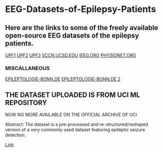 # EEG-Datasets-of-Epilepsy-Patients

## Here are the links to some of the freely available open-source EEG datasets of the epilepsy patients.

[UPF1](https://www.upf.edu/web/ntsa/downloads/-/asset_publisher/xvT6E4pczrBw/content/2001-indications-of-nonlinear-deterministic-and-finite-dimensional-structures-in-time-series-of-brain-electrical-activity-dependence-on-recording-regi?inheritRedirect=false&redirect=https%3A%2F%2Fwww.upf.edu%2Fweb%2Fntsa%2Fdownloads%3Fp_p_id%3D101_INSTANCE_xvT6E4pczrBw%26p_p_lifecycle%3D0%26p_p_state%3Dnormal%26p_p_mode%3Dview%26p_p_col_id%3Dcolumn-1%26p_p_col_count%3D1)
[UPF2](https://www.upf.edu/web/ntsa/downloads/-/asset_publisher/xvT6E4pczrBw/content/2012-nonrandomness-nonlinear-dependence-and-nonstationarity-of-electroencephalographic-recordings-from-epilepsy-patients?inheritRedirect=false&redirect=https%3A%2F%2Fwww.upf.edu%2Fweb%2Fntsa%2Fdownloads%3Fp_p_id%3D101_INSTANCE_xvT6E4pczrBw%26p_p_lifecycle%3D0%26p_p_state%3Dnormal%26p_p_mode%3Dview%26p_p_col_id%3Dcolumn-1%26p_p_col_count%3D1)
[UPF3](https://www.upf.edu/web/ntsa/downloads/-/asset_publisher/xvT6E4pczrBw/content/eeg-database-macrocontacts-and-microwires-2020-coming-soon-?inheritRedirect=false&redirect=https%3A%2F%2Fwww.upf.edu%2Fweb%2Fntsa%2Fdownloads%3Fp_p_id%3D101_INSTANCE_xvT6E4pczrBw%26p_p_lifecycle%3D0%26p_p_state%3Dnormal%26p_p_mode%3Dview%26p_p_col_id%3Dcolumn-1%26p_p_col_count%3D1)
[SCCN.UCSD.EDU](https://sccn.ucsd.edu/~arno/fam2data/publicly_available_EEG_data.html)
[IEEG.ORG](https://www.ieeg.org/)
[PHYSIONET.ORG](https://physionet.org/content/siena-scalp-eeg/1.0.0/)

### MISCALLANEOUS

[EPILEPTOLOGIE-BONN.DE](http://epileptologie-bonn.de/cms/front_content.php?idcat=193&lang=3&changelang=3)
[EPILEPTOLOGIE-BONN.DE 2](http://epileptologie-bonn.de/cms/front_content.php?idcat=193&lang=3&changelang=3)

## THE DATASET UPLOADED IS FROM UCI ML REPOSITORY

NOW NO MORE AVAILABLE ON THE OFFICIAL ARCHIVE OF UCI

Abstract: The dataset is a pre-processed and re-structured/reshaped version of a very commonly used dataset featuring epileptic seizure detection.

[Link](http://archive.ics.uci.edu/ml/datasets/Epileptic+Seizure+Recognition)
